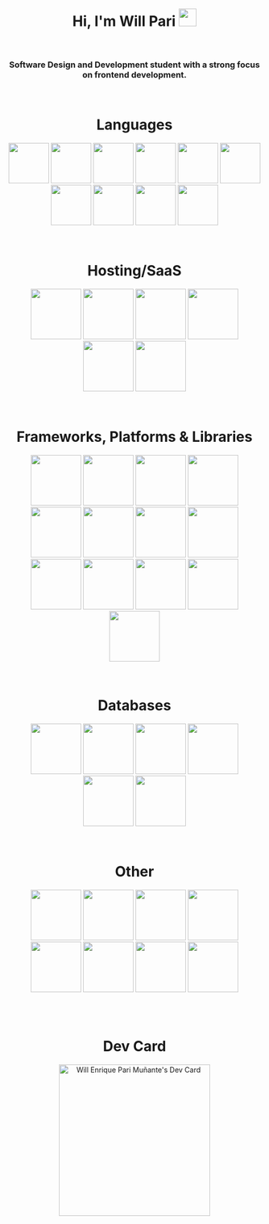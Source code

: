 <h1 align="center"> Hi, I'm Will Pari <img src="https://media.giphy.com/media/hvRJCLFzcasrR4ia7z/giphy.gif" width="35"></h1>
<br>
<h3 align="center"> Software Design and Development student with a strong focus on frontend development. </h3>
<br>

<h1 align="center">Languages</h1>

<p align="center">
  <img src="https://cdn.jsdelivr.net/gh/devicons/devicon/icons/html5/html5-original.svg" width="80" />
  <img src="https://cdn.jsdelivr.net/gh/devicons/devicon/icons/css3/css3-original.svg" width="80" />
  <img src="https://cdn.jsdelivr.net/gh/devicons/devicon/icons/javascript/javascript-original.svg" width="80" />
  <img src="https://cdn.jsdelivr.net/gh/devicons/devicon/icons/typescript/typescript-original.svg" width="80" />
  <img src="https://cdn.jsdelivr.net/gh/devicons/devicon/icons/csharp/csharp-original.svg" width="80" />
  <img src="https://cdn.jsdelivr.net/gh/devicons/devicon/icons/java/java-original.svg" width="80" />
  <img src="https://cdn.jsdelivr.net/gh/devicons/devicon/icons/python/python-original.svg" width="80" />
  <img src="https://cdn.jsdelivr.net/gh/devicons/devicon/icons/php/php-original.svg" width="80" />
  <img src="https://cdn.jsdelivr.net/gh/devicons/devicon/icons/kotlin/kotlin-original.svg" width="80" />
  <img src="https://cdn.jsdelivr.net/gh/devicons/devicon/icons/swift/swift-original.svg" width="80" />      
</p>
<br>
<h1 align="center">Hosting/SaaS</h1>

<p align="center">
  <img src="https://cdn.jsdelivr.net/gh/devicons/devicon/icons/amazonwebservices/amazonwebservices-original.svg" width="100" />
  <img src="https://cdn.jsdelivr.net/gh/devicons/devicon/icons/digitalocean/digitalocean-original-wordmark.svg" width="100" />  
  <img src="https://cdn.jsdelivr.net/gh/devicons/devicon/icons/oracle/oracle-original.svg" width="100" />
  <img src="https://cdn.jsdelivr.net/gh/devicons/devicon/icons/firebase/firebase-plain-wordmark.svg" width="100" />
  <img src="https://www.svgrepo.com/show/373874/netlify.svg" width="100" />
  <img src="https://static.wikia.nocookie.net/logopedia/images/a/a7/Vercel_favicon.svg/revision/latest?cb=20221026155821" width="100" />    
</p>
<br>
<h1 align="center">Frameworks, Platforms & Libraries</h1>

<p align="center">
  <img src="https://cdn.jsdelivr.net/gh/devicons/devicon/icons/react/react-original.svg" width="100" />
  <img src="https://cdn.jsdelivr.net/gh/devicons/devicon/icons/angularjs/angularjs-original.svg" width="100" />  
  <img src="https://cdn.jsdelivr.net/gh/devicons/devicon/icons/tailwindcss/tailwindcss-plain.svg" width="100" />
  <img src="https://cdn.jsdelivr.net/gh/devicons/devicon/icons/sass/sass-original.svg" width="100" />  
  <img src="https://cdn.jsdelivr.net/gh/devicons/devicon/icons/bootstrap/bootstrap-original.svg" width="100" />
  <img src="https://cdn.jsdelivr.net/gh/devicons/devicon/icons/laravel/laravel-plain-wordmark.svg" width="100" />     
  <img src="https://cdn.worldvectorlogo.com/logos/jwt-3.svg" width="100" />
  <img src="https://cdn.jsdelivr.net/gh/devicons/devicon/icons/xamarin/xamarin-original.svg" width="100" />
  <img src="https://cdn.jsdelivr.net/gh/devicons/devicon/icons/redux/redux-original.svg" width="100" />
  <img src="https://cdn.jsdelivr.net/gh/devicons/devicon/icons/jquery/jquery-plain-wordmark.svg" width="100" />
  <img src="https://cdn.jsdelivr.net/gh/devicons/devicon/icons/django/django-plain.svg" width="100" />
  <img src="https://cdn.jsdelivr.net/gh/devicons/devicon/icons/nodejs/nodejs-original-wordmark.svg" width="100" />
  <img src="https://upload.wikimedia.org/wikipedia/commons/thumb/e/ee/.NET_Core_Logo.svg/2048px-.NET_Core_Logo.svg.png" width="100" />
</p>
<br>
<h1 align="center">Databases</h1>

<p align="center">
  <img src="https://cdn.jsdelivr.net/gh/devicons/devicon/icons/sqlite/sqlite-original.svg" width="100" />
  <img src="https://cdn.jsdelivr.net/gh/devicons/devicon/icons/mongodb/mongodb-original-wordmark.svg" width="100" />
  <img src="https://cdn.jsdelivr.net/gh/devicons/devicon/icons/microsoftsqlserver/microsoftsqlserver-plain.svg" width="100" />
  <img src="https://cdn.jsdelivr.net/gh/devicons/devicon/icons/postgresql/postgresql-original.svg" width="100" />
  <img src="https://static-00.iconduck.com/assets.00/aws-dynamodb-icon-454x512-53ebjxww.png" width="100" />
  <img src="https://cdn.jsdelivr.net/gh/devicons/devicon/icons/mysql/mysql-original-wordmark.svg" width="100" />      
</p>
<br>
<h1 align="center">Other</h1>

<p align="center">
  <img src="https://cdn.jsdelivr.net/gh/devicons/devicon/icons/figma/figma-original.svg" width="100" />
  <img src="https://cdn.jsdelivr.net/gh/devicons/devicon/icons/canva/canva-original.svg" width="100" />
  <img src="https://cdn.freebiesupply.com/logos/large/2x/dribbble-icon-1-logo-png-transparent.png" width="100" />
  <img src="https://cdn.jsdelivr.net/gh/devicons/devicon/icons/linux/linux-original.svg" width="100" />
  <img src="https://cdn.jsdelivr.net/gh/devicons/devicon/icons/arduino/arduino-original-wordmark.svg" width="100" />
  <img src="https://cdn.jsdelivr.net/gh/devicons/devicon/icons/docker/docker-original.svg" width="100" />
  <img src="https://www.svgrepo.com/show/354202/postman-icon.svg" width="100" />
  <img src="https://cdn.jsdelivr.net/gh/devicons/devicon/icons/trello/trello-plain.svg" width="100" />
</p>
<br>

<br>
<h1 align="center">Dev Card</h1>
<p align="center"> 
<a href="https://app.daily.dev/willenriqueparimuante"><img src="https://api.daily.dev/devcards/01a1fc1b18ab44b5a94252ccf03c79cb.png?r=zln" width="300" alt="Will Enrique Pari Muñante's Dev Card"/></a>
</p>

<!-- Proudly created with GPRM ( https://gprm.itsvg.in ) -->
